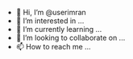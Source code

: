 - 👋 Hi, I’m @userimran
- 👀 I’m interested in ...
- 🌱 I’m currently learning ...
- 💞️ I’m looking to collaborate on ...
- 📫 How to reach me ...

<!---
userimran/userimran is a ✨ special ✨ repository because its `README.md` (this file) appears on your GitHub profile.
You can click the Preview link to take a look at your changes.
--->
